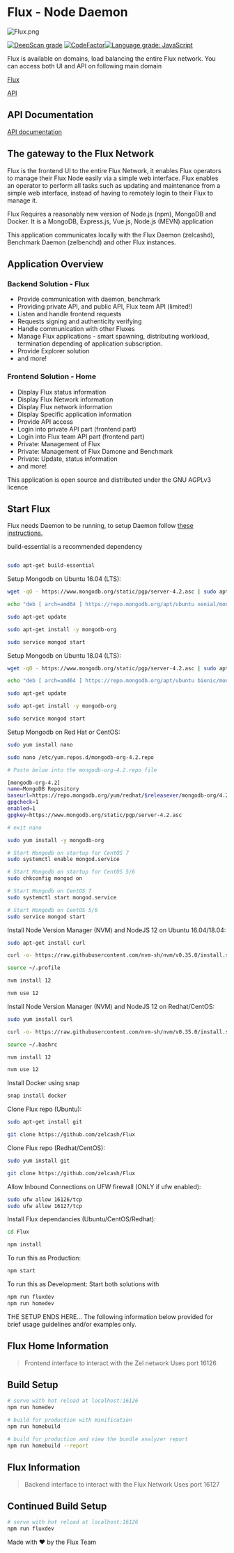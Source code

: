# Flux - Node Daemon

![Flux.png](ZelFront/src/assets/img/flux_banner.png)

[![DeepScan grade](https://deepscan.io/api/teams/6436/projects/8442/branches/100920/badge/grade.svg)](https://deepscan.io/dashboard#view=project&tid=6436&pid=8442&bid=100920) [![CodeFactor](https://www.codefactor.io/repository/github/zelcash/zelflux/badge)](https://www.codefactor.io/repository/github/zelcash/zelflux)[![Language grade: JavaScript](https://img.shields.io/lgtm/grade/javascript/g/zelcash/zelflux.svg?logo=lgtm&logoWidth=18)](https://lgtm.com/projects/g/zelcash/zelflux/context:javascript)

Flux is available on domains, load balancing the entire Flux network. You can access both UI and API on following main domain

[Flux](https://home.runonflux.io)

[API](https://api.runonflux.io)

## API Documentation

[API documentation](https://zelcash.github.io/zelfluxdocs/)

## The gateway to the Flux Network

Flux is the frontend UI to the entire Flux Network, it enables Flux operators to manage their Flux Node easily via a simple web interface. Flux enables an operator to perform all tasks such as updating and maintenance from a simple web interface, instead of having to remotely login to their Flux to manage it.

Flux Requires a reasonably new version of Node.js (npm), MongoDB and Docker. It is a MongoDB, Express.js, Vue.js, Node.js (MEVN) application

This application communicates locally with the Flux Daemon (zelcashd), Benchmark Daemon (zelbenchd) and other Flux instances.

## Application Overview

### Backend Solution - Flux

- Provide communication with daemon, benchmark
- Providing private API, and public API, Flux team API (limited!)
- Listen and handle frontend requests
- Requests signing and authenticity verifying
- Handle communication with other Fluxes
- Manage Flux applications - smart spawning, distributing workload, termination depending of application subscription.
- Provide Explorer solution
- and more!

### Frontend Solution - Home

- Display Flux status information
- Display Flux Network information
- Display Flux network information
- Display Specific application information
- Provide API access
- Login into private API part (frontend part)
- Login into Flux team API part (frontend part)
- Private: Management of Flux
- Private: Management of Flux Damone and Benchmark
- Private: Update, status information
- and more!

This application is open source and distributed under the GNU AGPLv3 licence

## Start Flux

Flux needs Daemon to be running, to setup Daemon follow [these instructions.](https://github.com/zelcash/ZelNodeInstallv3)

build-essential is a recommended dependency

```bash

sudo apt-get build-essential
```

Setup Mongodb on Ubuntu 16.04 (LTS):

```bash
wget -qO - https://www.mongodb.org/static/pgp/server-4.2.asc | sudo apt-key add -

echo "deb [ arch=amd64 ] https://repo.mongodb.org/apt/ubuntu xenial/mongodb-org/4.2 multiverse" | sudo tee /etc/apt/sources.list.d/mongodb-org-4.2.list

sudo apt-get update

sudo apt-get install -y mongodb-org

sudo service mongod start
```

Setup Mongodb on Ubuntu 18.04 (LTS):

```bash
wget -qO - https://www.mongodb.org/static/pgp/server-4.2.asc | sudo apt-key add -

echo "deb [ arch=amd64 ] https://repo.mongodb.org/apt/ubuntu bionic/mongodb-org/4.2 multiverse" | sudo tee /etc/apt/sources.list.d/mongodb-org-4.2.list

sudo apt-get update

sudo apt-get install -y mongodb-org

sudo service mongod start
```

Setup Mongodb on Red Hat or CentOS:

```bash
sudo yum install nano

sudo nano /etc/yum.repos.d/mongodb-org-4.2.repo

# Paste below into the mongodb-org-4.2.repo file

[mongodb-org-4.2]
name=MongoDB Repository
baseurl=https://repo.mongodb.org/yum/redhat/$releasever/mongodb-org/4.2/x86_64/
gpgcheck=1
enabled=1
gpgkey=https://www.mongodb.org/static/pgp/server-4.2.asc

# exit nano

sudo yum install -y mongodb-org

# Start Mongodb on startup for CentOS 7
sudo systemctl enable mongod.service

# Start Mongodb on startup for CentOS 5/6
sudo chkconfig mongod on

# Start Mongodb on CentOS 7
sudo systemctl start mongod.service

# Start Mongodb on CentOS 5/6
sudo service mongod start
```

Install Node Version Manager (NVM) and NodeJS 12 on Ubuntu 16.04/18.04:

```bash
sudo apt-get install curl

curl -o- https://raw.githubusercontent.com/nvm-sh/nvm/v0.35.0/install.sh | bash

source ~/.profile

nvm install 12

nvm use 12
```

Install Node Version Manager (NVM) and NodeJS 12 on Redhat/CentOS:

```bash
sudo yum install curl

curl -o- https://raw.githubusercontent.com/nvm-sh/nvm/v0.35.0/install.sh | bash

source ~/.bashrc

nvm install 12

nvm use 12
```

Install Docker using snap

```bash
snap install docker
```

Clone Flux repo (Ubuntu):

```bash
sudo apt-get install git

git clone https://github.com/zelcash/Flux
```

Clone Flux repo (Redhat/CentOS):

```bash
sudo yum install git

git clone https://github.com/zelcash/Flux
```

Allow Inbound Connections on UFW firewall (ONLY if ufw enabled):

```bash
sudo ufw allow 16126/tcp
sudo ufw allow 16127/tcp
```

Install Flux dependancies (Ubuntu/CentOS/Redhat):

```bash
cd Flux

npm install
```

To run this as Production:

```bash
npm start
```

To run this as Development: Start both solutions with

```bash
npm run fluxdev
npm run homedev
```

THE SETUP ENDS HERE...
The following information below provided for brief usage guidelines and/or examples only.

## Flux Home Information

> Frontend interface to interact with the Zel network
> Uses port 16126

## Build Setup

```bash
# serve with hot reload at localhost:16126
npm run homedev

# build for production with minification
npm run homebuild

# build for production and view the bundle analyzer report
npm run homebuild --report
```

## Flux Information

> Backend interface to interact with the Flux Network
> Uses port 16127

## Continued Build Setup

```bash
# serve with hot reload at localhost:16126
npm run fluxdev
```

Made with ❤️ by the Flux Team
